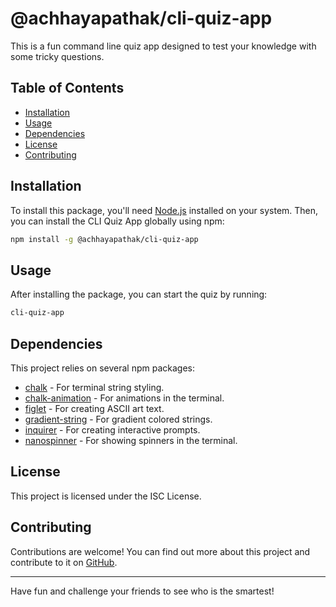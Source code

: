# @achhayapathak/cli-quiz-app

This is a fun command line quiz app designed to test your knowledge with some tricky questions.

## Table of Contents
- [Installation](#installation)
- [Usage](#usage)
- [Dependencies](#dependencies)
- [License](#license)
- [Contributing](#contributing)

## Installation

To install this package, you'll need [Node.js](https://nodejs.org/) installed on your system. Then, you can install the CLI Quiz App globally using npm:

```bash
npm install -g @achhayapathak/cli-quiz-app
```

## Usage
After installing the package, you can start the quiz by running:

```bash
cli-quiz-app
```

## Dependencies

This project relies on several npm packages:

- [chalk](https://www.npmjs.com/package/chalk) - For terminal string styling.
- [chalk-animation](https://www.npmjs.com/package/chalk-animation) - For animations in the terminal.
- [figlet](https://www.npmjs.com/package/figlet) - For creating ASCII art text.
- [gradient-string](https://www.npmjs.com/package/gradient-string) - For gradient colored strings.
- [inquirer](https://www.npmjs.com/package/inquirer) - For creating interactive prompts.
- [nanospinner](https://www.npmjs.com/package/nanospinner) - For showing spinners in the terminal.

## License

This project is licensed under the ISC License.

## Contributing

Contributions are welcome! You can find out more about this project and contribute to it on [GitHub](https://github.com/achhayapathak/cli-quiz-app).

---

Have fun and challenge your friends to see who is the smartest!



